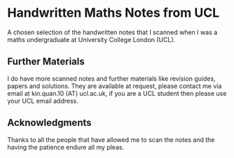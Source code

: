 # Handwritten Maths Notes from UCL

A chosen selection of the handwritten notes that I scanned when I was a maths undergraduate at University College London (UCL).

## Further Materials

I do have more scanned notes and further materials like revision guides, papers and solutions. They are available at request, please contact me via email at kin.quan.10 (AT) ucl.ac.uk, if you are a UCL student then please use your UCL email address.

## Acknowledgments

Thanks to all the people that have allowed me to scan the notes and the having the patience endure all my pleas.
